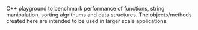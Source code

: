 C++ playground to benchmark performance of functions, string manipulation, sorting algrithums and data structures. The objects/methods created here are intended to be used in larger scale applications.
